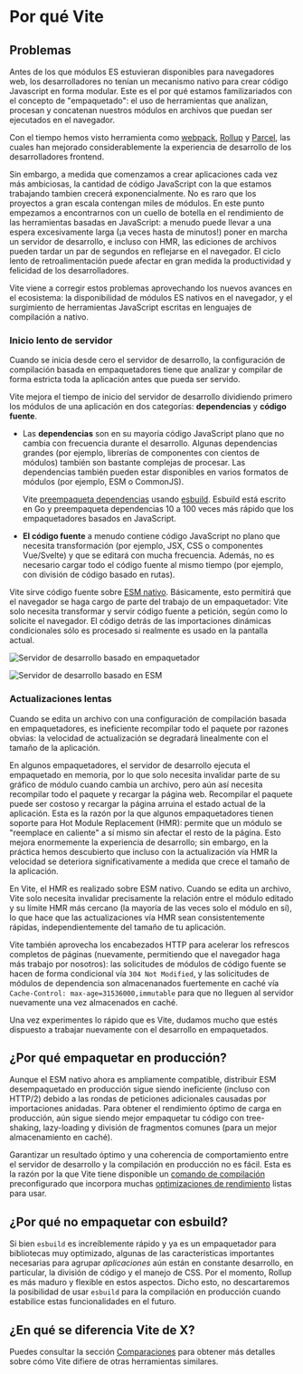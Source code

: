 # Por qué Vite

## Problemas

Antes de los que módulos ES estuvieran disponibles para navegadores web, los desarrolladores no tenían un mecanismo nativo para crear código Javascript en forma modular. Este es el por qué estamos familizariados con el concepto de "empaquetado": el uso de herramientas que analizan, procesan y concatenan nuestros módulos en archivos que puedan ser ejecutados en el navegador.

Con el tiempo hemos visto herramienta como [webpack](https://webpack.js.org/), [Rollup](https://rollupjs.org) y [Parcel](https://parceljs.org/), las cuales han mejorado considerablemente la experiencia de desarrollo de los desarrolladores frontend.

Sin embargo, a medida que comenzamos a crear aplicaciones cada vez más ambiciosas, la cantidad de código JavaScript con la que estamos trabajando tambien crecerá exponencialmente. No es raro que los proyectos a gran escala contengan miles de módulos. En este punto empezamos a encontrarnos con un cuello de botella en el rendimiento de las herramientas basadas en JavaScript: a menudo puede llevar a una espera excesivamente larga (¡a veces hasta de minutos!) poner en marcha un servidor de desarrollo, e incluso con HMR, las ediciones de archivos pueden tardar un par de segundos en reflejarse en el navegador. El ciclo lento de retroalimentación puede afectar en gran medida la productividad y felicidad de los desarrolladores.

Vite viene a corregir estos problemas aprovechando los nuevos avances en el ecosistema: la disponibilidad de módulos ES nativos en el navegador, y el surgimiento de herramientas JavaScript escritas en lenguajes de compilación a nativo.

### Inicio lento de servidor

Cuando se inicia desde cero el servidor de desarrollo, la configuración de compilación basada en empaquetadores tiene que analizar y compilar de forma estricta toda la aplicación antes que pueda ser servido.

Vite mejora el tiempo de inicio del servidor de desarrollo dividiendo primero los módulos de una aplicación en dos categorías: **dependencias** y **código fuente**.

- Las **dependencias** son en su mayoría código JavaScript plano que no cambia con frecuencia durante el desarrollo. Algunas dependencias grandes (por ejemplo, librerías de componentes con cientos de módulos) también son bastante complejas de procesar. Las dependencias también pueden estar disponibles en varios formatos de módulos (por ejemplo, ESM o CommonJS).

  Vite [preempaqueta dependencias](./dep-pre-bundling) usando [esbuild](https://esbuild.github.io/). Esbuild está escrito en Go y preempaqueta dependencias 10 a 100 veces más rápido que los empaquetadores basados ​​en JavaScript.

- **El código fuente** a menudo contiene código JavaScript no plano que necesita transformación (por ejemplo, JSX, CSS o componentes Vue/Svelte) y que se editará con mucha frecuencia. Además, no es necesario cargar todo el código fuente al mismo tiempo (por ejemplo, con división de código basado en rutas).

Vite sirve código fuente sobre [ESM nativo](https://developer.mozilla.org/en-US/docs/Web/JavaScript/Guide/Modules). Básicamente, esto permitirá que el navegador se haga cargo de parte del trabajo de un empaquetador: Vite solo necesita transformar y servir código fuente a petición, según como lo solicite el navegador. El código detrás de las importaciones dinámicas condicionales sólo es procesado si realmente es usado en la pantalla actual.

![Servidor de desarrollo basado en empaquetador](/images/bundler.png)

![Servidor de desarrollo basado en ESM](/images/esm.png)

### Actualizaciones lentas

Cuando se edita un archivo con una configuración de compilación basada en empaquetadores, es ineficiente recompilar todo el paquete por razones obvias: la velocidad de actualización se degradará linealmente con el tamaño de la aplicación.

En algunos empaquetadores, el servidor de desarrollo ejecuta el empaquetado en memoria, por lo que solo necesita invalidar parte de su gráfico de módulo cuando cambia un archivo, pero aún así necesita recompilar todo el paquete y recargar la página web. Recompilar el paquete puede ser costoso y recargar la página arruina el estado actual de la aplicación. Esta es la razón por la que algunos empaquetadores tienen soporte para Hot Module Replacement (HMR): permite que un módulo se "reemplace en caliente" a sí mismo sin afectar el resto de la página. Esto mejora enormemente la experiencia de desarrollo; sin embargo, en la práctica hemos descubierto que incluso con la actualización vía HMR la velocidad se deteriora significativamente a medida que crece el tamaño de la aplicación.

En Vite, el HMR es realizado sobre ESM nativo. Cuando se edita un archivo, Vite solo necesita invalidar precisamente la relación entre el módulo editado y su límite HMR más cercano (la mayoría de las veces solo el módulo en sí), lo que hace que las actualizaciones vía HMR sean consistentemente rápidas, independientemente del tamaño de tu aplicación.

Vite también aprovecha los encabezados HTTP para acelerar los refrescos completos de páginas (nuevamente, permitiendo que el navegador haga más trabajo por nosotros): las solicitudes de módulos de código fuente se hacen de forma condicional vía `304 Not Modified`, y las solicitudes de módulos de dependencia son almacenanados fuertemente en caché vía `Cache-Control: max-age=31536000,immutable` para que no lleguen al servidor nuevamente una vez almacenados en caché.

Una vez experimentes lo rápido que es Vite, dudamos mucho que estés dispuesto a trabajar nuevamente con el desarrollo en empaquetados.

## ¿Por qué empaquetar en producción?

Aunque el ESM nativo ahora es ampliamente compatible, distribuir ESM desempaquetado en producción sigue siendo ineficiente (incluso con HTTP/2) debido a las rondas de peticiones adicionales causadas ​​por importaciones anidadas. Para obtener el rendimiento óptimo de carga en producción, aún sigue siendo mejor empaquetar tu código con tree-shaking, lazy-loading y división de fragmentos comunes (para un mejor almacenamiento en caché).

Garantizar un resultado óptimo y una coherencia de comportamiento entre el servidor de desarrollo y la compilación en producción no es fácil. Esta es la razón por la que Vite tiene disponible un [comando de compilación](./build) preconfigurado que incorpora muchas [optimizaciones de rendimiento](./features#build-optimizations) listas para usar.

## ¿Por qué no empaquetar con esbuild?

Si bien `esbuild` es increíblemente rápido y ya es un empaquetador para bibliotecas muy optimizado, algunas de las características importantes necesarias para agrupar _aplicaciones_ aún están en constante desarrollo, en particular, la división de código y el manejo de CSS. Por el momento, Rollup es más maduro y flexible en estos aspectos. Dicho esto, no descartaremos la posibilidad de usar `esbuild` para la compilación en producción cuando estabilice estas funcionalidades en el futuro.

## ¿En qué se diferencia Vite de X?

<!-- You can check out the [Comparisons](./comparisons) section for more details on how Vite differs from other similar tools. -->

Puedes consultar la sección [Comparaciones](./comparisons) para obtener más detalles sobre cómo Vite difiere de otras herramientas similares.
